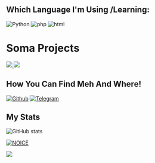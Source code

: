 



## Which Language I'm Using /Learning:

![Python](https://img.shields.io/badge/Python-black?style=for-the-badge&logo=python&logoColor=white)
![php](https://img.shields.io/badge/php-black?style=for-the-badge&logo=php&logoColor=purple)
![html](https://img.shields.io/badge/html-black?style=for-the-badge&logo=html&logoColor=orange)
# Soma Projects

<a href="https://github.com/qithoniq/drago">
  <img src="https://github-readme-stats.vercel.app/api/pin/?username=qithoniq&repo=drago&cache_seconds=86400&theme=gotham">
</a>

<a href="https://github.com/qithoniq/DraVc">
  <img src="https://github-readme-stats.vercel.app/api/pin/?username=qithoniq&repo=DraVc&cache_seconds=86400&theme=gotham">
</a>

## How You Can Find Meh And Where!
[![Github](https://img.shields.io/badge/-Github-181717?style=for-the-badge&logo=Github&logoColor=white)](https://github.com/qithoniq)
[![Telegram](https://img.shields.io/badge/Telegram-2CA5E0?style=for-the-badge&logo=telegram&logoColor=white)](https://telegram.me/src_dra)

## My Stats
![ GitHub stats](https://github-readme-stats.vercel.app/api?username=qithoniq&show_icons=true&theme=radical)

[![NOICE](https://github-readme-stats.vercel.app/api/top-langs/?username=qithoniq&layout=compact&theme=midnight-purple&hide=Css)](https://github.com/qithoniq)

![](https://visitor-badge.laobi.icu/badge?page_id=qithoniq)
